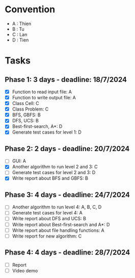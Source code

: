# Convention
- A : Thien
- B : Tu
- C : Lan
- D : Tien

# Tasks
## Phase 1: 3 days - deadline: 18/7/2024
- [x] Function to read input file: A
- [x] Function to write output file: A
- [x] Class Cell: C
- [x] Class Problem: C
- [x] BFS, GBFS: B
- [x] DFS, UCS: B
- [x] Best-first-search, A*: D
- [x] Generate test cases for level 1: D

## Phase 2: 2 days - deadline: 20/7/2024
- [ ] GUI: A
- [x] Another algorithm to run level 2 and 3: C
- [ ] Generate test cases for level 2 and 3: D
- [x] Write report about BFS and GBFS: B

## Phase 3: 4 days - deadline: 24/7/2024
- [ ] Another algorithm to run level 4: A, B, C, D
- [ ] Generate test cases for level 4: A
- [ ] Write report about DFS and UCS: B
- [ ] Write report about Best-first-search and A*: D
- [ ] Write report about file handling functions: A
- [ ] Write report for new algorithm: C

## Phase 4: 4 days - deadline: 28/7/2024
- [ ] Report
- [ ] Video demo